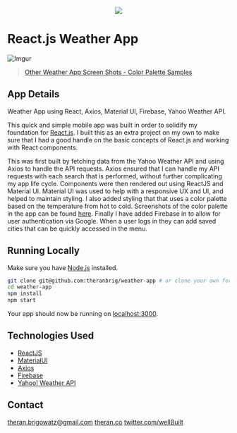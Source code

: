 
<p align="center">
  <img src="https://i.imgur.com/wZnjsG2.png">
</p>

# React.js Weather App
![Imgur](https://i.imgur.com/rSS6yu3.png)

> [Other Weather App Screen Shots - Color Palette Samples](https://imgur.com/a/ftNS2gt)

## App Details

Weather App using React, Axios, Material UI, Firebase, Yahoo Weather API.

This quick and simple mobile app was built in order to solidify my foundation for [React.js](www.github.com/facebook/react).  I built this as an extra project on my own to make sure that I had a good handle on the basic concepts of React.js and working with React components.

This was first built by fetching data from the Yahoo Weather API and using Axios to handle the API requests.  Axios ensured that I can handle my API requests with each search that is performed, without further complicating my app life cycle.  Components were then rendered out using ReactJS and Material UI.  Material UI was used to help with a responsive UX and UI, and helped to maintain styling.  I also added styling that that uses a color palette based on the temperature from hot to cold.  Screenshots of the color palette in the app can be found [here](https://imgur.com/a/5tDfZos).  Finally I have added Firebase in to allow for user authentication via Google.  When a user logs in they can add saved cities that can be quickly accessed in the menu.

## Running Locally

Make sure you have [Node.js](http://nodejs.org/) installed.

```sh
git clone git@github.com:theranbrig/weather-app # or clone your own fork
cd weather-app
npm install
npm start
```

Your app should now be running on [localhost:3000](http://localhost:3000/).

## Technologies Used

* [ReactJS](https://github.com/facebook/react/)
* [MaterialUI](https://github.com/mui-org/material-ui)
* [Axios](https://github.com/axios/axios)
* [Firebase](https://github.com/firebase/)
* [Yahoo! Weather API](https://developer.yahoo.com/weather/?guccounter=1)


## Contact

theran.brigowatz@gmail.com
[theran.co](www.theran.co)
[twitter.com/wellBuilt](www.twitter.com/wellBuilt)
